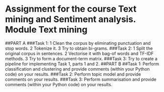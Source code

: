 # Assignment for the course Text mining and Sentiment analysis. Module Text mining
##PART A
###Task 1:
1  Clean the corpus by eliminating punctuation and stop words.
2  Tokenize it.
3  Try to obtain bi-grams.
###Task 2:
1  Split the original corpus in sentences.
2  Vectorise it with bag-of words and TF-IDF methods.
3  Try to form a document-term matrix.
###Task 3:
Try to create a pipeline for implementing Task 1, parts 1 and 2.
##PART B
##Task 1:
Perform classification and clustering and provide comments (within your Python code) on your results.
###Task 2:
Perform topic model and provide comments on your results.
###Task 3:
Perform  summarisation  and  provide  comments  (within  your  Python  code)  on  your results.
